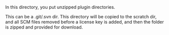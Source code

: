 In this directory, you put unzipped plugin directories.

This can be a .git/.svn dir. This directory will be
copied to the scratch dir, and all SCM files removed
before a license key is added, and then the folder is
zipped and provided for download.

